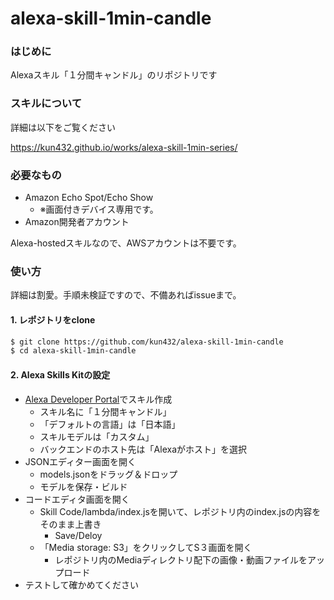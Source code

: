 # alexa-skill-1min-candle

### はじめに

Alexaスキル「１分間キャンドル」のリポジトリです

### スキルについて

詳細は以下をご覧ください

https://kun432.github.io/works/alexa-skill-1min-series/

### 必要なもの

- Amazon Echo Spot/Echo Show
  - ※画面付きデバイス専用です。
- Amazon開発者アカウント

Alexa-hostedスキルなので、AWSアカウントは不要です。

### 使い方

詳細は割愛。手順未検証ですので、不備あればissueまで。

#### 1. レポジトリをclone

```sh
$ git clone https://github.com/kun432/alexa-skill-1min-candle
$ cd alexa-skill-1min-candle
```

#### 2. Alexa Skills Kitの設定

- [Alexa Developer Portal](https://developer.amazon.com/alexa/console/ask)でスキル作成
  - スキル名に「１分間キャンドル」
  - 「デフォルトの言語」は「日本語」
  - スキルモデルは「カスタム」
  - バックエンドのホスト先は「Alexaがホスト」を選択
- JSONエディター画面を開く
  - models.jsonをドラッグ＆ドロップ
  - モデルを保存・ビルド
- コードエディタ画面を開く
  - Skill Code/lambda/index.jsを開いて、レポジトリ内のindex.jsの内容をそのまま上書き
    - Save/Deloy
  - 「Media storage: S3」をクリックしてS３画面を開く
    - レポジトリ内のMediaディレクトリ配下の画像・動画ファイルをアップロード
- テストして確かめてください